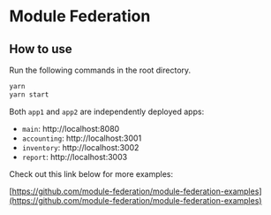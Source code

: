 # Module Federation

## How to use

Run the following commands in the root directory.

```bash
yarn
yarn start
```

Both `app1` and `app2` are independently deployed apps:

- `main`: http://localhost:8080
- `accounting`: http://localhost:3001
- `inventory`: http://localhost:3002
- `report`: http://localhost:3003

Check out this link below for more examples:

[https://github.com/module-federation/module-federation-examples](https://github.com/module-federation/module-federation-examples)
